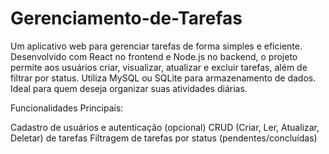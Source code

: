 # Gerenciamento-de-Tarefas
Um aplicativo web para gerenciar tarefas de forma simples e eficiente. Desenvolvido com React no frontend e Node.js no backend, o projeto permite aos usuários criar, visualizar, atualizar e excluir tarefas, além de filtrar por status. Utiliza MySQL ou SQLite para armazenamento de dados. Ideal para quem deseja organizar suas atividades diárias.

Funcionalidades Principais:

Cadastro de usuários e autenticação (opcional)
CRUD (Criar, Ler, Atualizar, Deletar) de tarefas
Filtragem de tarefas por status (pendentes/concluídas)
